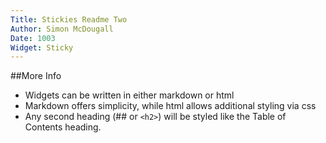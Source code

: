 ```yaml
---
Title: Stickies Readme Two
Author: Simon McDougall
Date: 1003
Widget: Sticky
---
```


##More Info
* Widgets can be written in either markdown or html
* Markdown offers simplicity, while html allows additional styling via css
* Any second heading (## or `<h2>`) will be styled like the Table of Contents heading.
